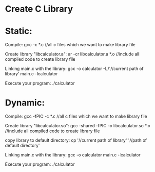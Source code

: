 # Create C Library
# Static:

Compile: gcc -c *.c //all c files which we want to make library file

Create library "libcalculator.a": ar -cr libcalculator.a *.o //include all compiled code to create library file

Linking main.c with the library: gcc -o calculator -L/'//current path of library' main.c -lcalculator

Execute your program: ./calculator

# Dynamic:

Compile: gcc -fPIC -c *.c //all c files which we want to make library file

Create library "libcalculator.so": gcc -shared -fPIC -o libcalculator.so *.o //include all compiled code to create library file

copy library to default directory: cp '//current path of library' '//path of default directory'

Linking main.c with the library: gcc -o calculator main.c -lcalculator

Execute your program: ./calculator
